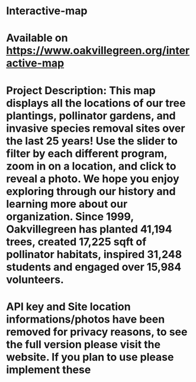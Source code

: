 # Interactive-map
# Available on https://www.oakvillegreen.org/interactive-map
# Project Description: This map displays all the locations of our tree plantings, pollinator gardens, and invasive species removal sites over the last 25 years! Use the slider to filter by each different program, zoom in on a location, and click to reveal a photo. We hope you enjoy exploring through our history and learning more about our organization. Since 1999, Oakvillegreen has planted 41,194 trees, created 17,225 sqft of pollinator habitats, inspired 31,248 students and engaged over 15,984 volunteers.

# API key and Site location informations/photos have been removed for privacy reasons, to see the full version please visit the website. If you plan to use please implement these
